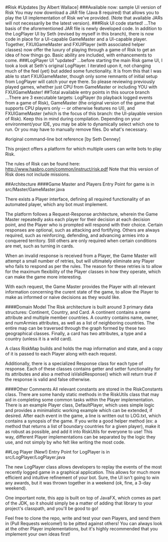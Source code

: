 #Risk 
#Updates [by Albert Wallace]
###Available now: sample UI version of Risk
You may now download a JAR file (Java 8 required) that allows you to play the UI implementation of Risk we've provided. (Note that available JARs will not necessarily be the latest version).
###Risk UI code started!
...The basis of the aforementioned JAR file is newly developed code. In addition to the LogPlayer UI by Seth (revised by myself in this branch), there is now code in place for a UI-capable GameMaster and a UI-capable player.
Together, FXUIGameMaster and FXUIPlayer (with associated helper classes) now offer the luxury of playing through a game of Risk to get an idea of how things go. Basic ability are included, with enhancements to come.
###LogPlayer UI "updated"
...before starting the main Risk game UI, I took a look at Seth's original LogPlayer. I iterated upon it, not changing much of the feel (yet) but added some functionality. It is from this that I was able to start FXUIGameMaster, though only some remnants of initial setup from LogPlayer will catch your eye there. So please reviewing previously played games, whether just CPU from GameMaster or including YOU with FXUIGameMaster!
##Total available entry points in this source branch
...There are 3 executable targets: LogPlayer (to playback logged events from a game of Risk), GameMaster (the original version of the game that supports CPU players only -- or otherwise features no UI), and FXUIGameMaster (which is the focus of this branch: the UI-playable version of Risk).
Keep this in mind during compilation. Depending on your environment/your IDE, you may be able to dynamically select which one to run. Or you may have to manually remove files. Do what's necessary.

#original command-line bot reference [by Seth Denney]

This project offers a platform for which multiple users can write bots to play Risk.

The rules of Risk can be found here: http://www.hasbro.com/common/instruct/risk.pdf
Note that this version of Risk does not include missions.

##Architecture
####Game Master and Players
Entry Point for game is in src/Master/GameMaster.java

There exists a Player interface, defining all required functionality of an automated player, which any bot must implement.

The platform follows a Request-Response architecture, wherein the Game Master repeatedly asks each player for their decision at each decision point, and the Player who is prompted will respond with their choice. Certain responses are optional, such as attacking and fortifying. Others are always required, such as reinforcing, defending, and advancing armies into a conquered territory. Still others are only required when certain conditions are met, such as turning in cards.

When an invalid response is received from a Player, the Game Master will attempt a small number of retries, but will ultimately eliminate any Player who fails to respond as per the rules. The reason for these retries is to allow for the maximum flexibility of the Player classes in how they operate, which can make the game more interesting.

With each request, the Game Master provides the Player with all relevant information concerning the curent state of the game, to allow the Player to make as informed or naive decisions as they would like.

####Domain Model
The Risk architecture is built around 3 primary data structures: Continent, Country, and Card. A continent contains a name attribute and multiple member countries. A country contains name, owner, and numArmies attributes, as well as a list of neighboring countries. The entire map can be traversed through the graph formed by these two geographical classes. Finally, a card has two attributes, a type and a country (unless it is a wild card).

A class RiskMap builds and holds the map information and state, and a copy of it is passed to each Player along with each request.

Additionally, there is a specialized Response class for each type of response. Each of these classes contains getter and setter functionality for its attributes and also a method isValidResponse() which will return true if the response is valid and false otherwise.

####Other Comments
All relevant constants are stored in the RiskConstants class.
There are some handy static methods in the RiskUtils class that may aid in completing some common tasks within the Player implementation.
There is an example Player class, DefaultPlayer, which uses simple logic and provides a minimalistic working example which can be extended, if desired.
After each event in the game, a line is written out to LOG.txt, which contains a synopsis of the game.
If you write a good helper method (ex: a method that returns a list of boundary countries for a given player), make it as robust as possible, and add it into RiskUtils for everyone to use! This way, different Player implementations can be separated by the logic they use, and not simply by who felt like writing the most code.

##Log Player (New!)
Entry Point for LogPlayer is in src/LogPlayer/LogPlayer.java

The new LogPlayer class allows developers to replay the events of the most recently logged game in a graphical application. This allows for much more efficient and intuitive refinement of your bot. Sure, the UI isn't going to win any awards, but it was thrown together in a weekend (ok, fine, a 3-day weekend).

One important note, this app is built on top of JavaFX, which comes as part of the JDK, so it should simply be a matter of adding that library to your project's classpath, and you'll be good to go!

Feel free to clone the repo, write and test your own Players, and send them in (Pull Requests welcome!) to be pitted against others! You can always look at the other Player implementations, but it's highly recommended that you implement your own ideas first!

